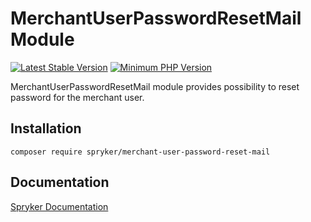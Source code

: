 # MerchantUserPasswordResetMail Module
[![Latest Stable Version](https://poser.pugx.org/spryker/merchant-user-password-reset-mail/v/stable.svg)](https://packagist.org/packages/spryker/merchant-user-password-reset-mail)
[![Minimum PHP Version](https://img.shields.io/badge/php-%3E%3D%208.0-8892BF.svg)](https://php.net/)

MerchantUserPasswordResetMail module provides possibility to reset password for the merchant user.

## Installation

```
composer require spryker/merchant-user-password-reset-mail
```

## Documentation

[Spryker Documentation](https://docs.spryker.com)
